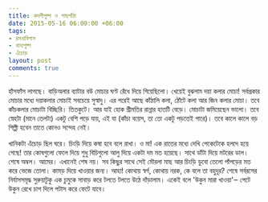 ```yaml
---
title: কদলীপুষ্প ও গাছপাঁঠা
date: 2015-05-16 06:00:00 +06:00
tags:
- রসনাবিলাস
- খাদ্যপুষ্প
- এঁচোড়
layout: post
comments: true
---
```


হাঁসফাঁস লাগছে। বাড়িঅলার ব্যাটার বউ মোচার ঘণ্ট রেঁধে দিয়ে গিয়েছিলো। খেয়েই বুঝলাম দয়া কলার মোচা! সর্বপ্রকার মোচার মধ্যে দয়াকলার মোচাই সবচেয়ে সুস্বাদু। এর পরেই আছে কাঁঠালি কলা, ঠোঁটে কলা আর জিন কলার মোচা। তবে কাঁচকলার মোচাটা বিচ্ছিরি। তিতকুটে। আর যাই হোক শ্রীমতির রান্নার হাতটি বেড়ে। মোচাটা জমিয়েছেন ভালো। তবে স্নেহটা (মানে তেলটা) একটু বেশি পড়ে যায়, এই যা (কাঁচা বয়েস, তা তো একটু পড়তেই পারে)। তবে কালে কালে বড় শিল্পী হবেন তাতে কোনও সন্দেহ নেই।

খানিকটা এঁচোড় ছিল ঘরে। চিংড়ি দিয়ে কষা হবে বলে রাখা। ও মা! এক রাতের মধ্যে দেখি পেকেটেকে হলদে হয়ে গেছে! তার কোষগুলো ফেলে দিয়ে শুধু বিচিগুলো আলু দিয়ে একটা দম মত হয়েছে। সাথে ডাঁটা দিয়ে মটরের ডাল। শেষে অম্বল। আমের। এখানেই শেষ নয়। সব কিছুর সাথে সেই মৌরলা মাছ আর চিংড়ি ডুবো তেলো পাঁপড়ের মত করে ভেজে তোলা। কামড় দিয়ে খাওয়ার জন্য। আহা! কোথায় স্বর্গ, কোথায় নরক, কে বলে তা বহুদূর? শেষে সর্বরসের নির্যাসসমৃদ্ধ সুরুয়াটুকু এক চুমুকে সাবাড় করে টলতে টলতে উঠে দাঁড়ালাম। একেই বলে 'উকুন মারা খাওয়া'‒ পেটে উকুন রেখে চাপ দিলে পটাস করে ফেটে যাবে।
